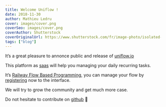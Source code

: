 ```yaml
---
title: Welcome Uniflow !
date: 2018-11-30
author: Mathieu Ledru
cover: images/cover.png
coverSeo: images/cover.png
coverAuthor: Shutterstock
coverOriginalUrl: https://www.shutterstock.com/fr/image-photo/isolated-shot-water-splashing-24156562
tags: ["blog"]
---
```


It’s a great pleasure to annonce public and release of [uniflow.io](https://uniflow.io)

This platform as [saas](https://en.wikipedia.org/wiki/Software_as_a_service) will help you managing your daily recurring tasks.

It’s [Railway Flow Based Programming](https://medium.com/@anton.mishchuk/railway-flow-based-programming-with-flowex-ef04fd338e41), you can manage your flow by [registering](https://uniflow.io/register) now to the interface.

We will try to grow the community and get much more case.

Do not hesitate to contribute on [github](https://github.com/uniflow-io/uniflow) 🎉
